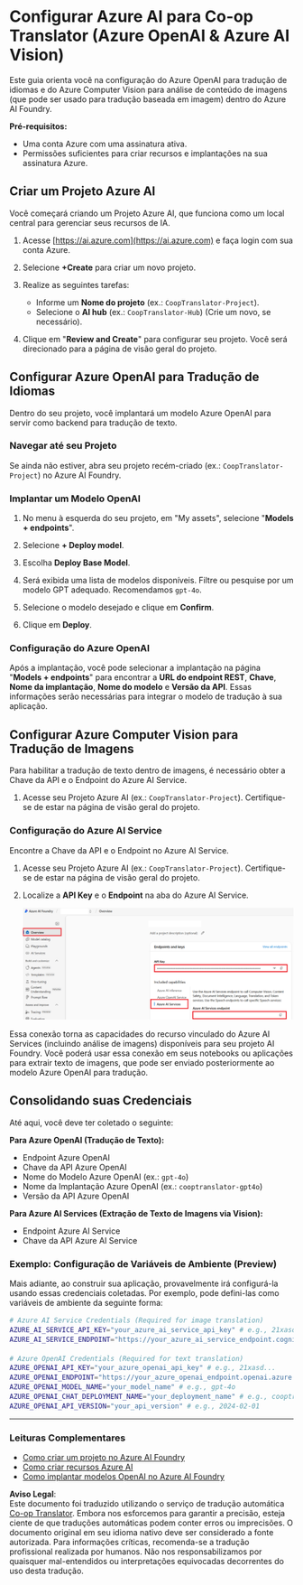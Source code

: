 <!--
CO_OP_TRANSLATOR_METADATA:
{
  "original_hash": "220341925e9a67a0e467d1ba94d3cf7d",
  "translation_date": "2025-05-07T14:19:17+00:00",
  "source_file": "getting_started/set-up-azure-ai.md",
  "language_code": "br"
}
-->
# Configurar Azure AI para Co-op Translator (Azure OpenAI & Azure AI Vision)

Este guia orienta você na configuração do Azure OpenAI para tradução de idiomas e do Azure Computer Vision para análise de conteúdo de imagens (que pode ser usado para tradução baseada em imagem) dentro do Azure AI Foundry.

**Pré-requisitos:**
- Uma conta Azure com uma assinatura ativa.
- Permissões suficientes para criar recursos e implantações na sua assinatura Azure.

## Criar um Projeto Azure AI

Você começará criando um Projeto Azure AI, que funciona como um local central para gerenciar seus recursos de IA.

1. Acesse [https://ai.azure.com](https://ai.azure.com) e faça login com sua conta Azure.

1. Selecione **+Create** para criar um novo projeto.

1. Realize as seguintes tarefas:
   - Informe um **Nome do projeto** (ex.: `CoopTranslator-Project`).
   - Selecione o **AI hub** (ex.: `CoopTranslator-Hub`) (Crie um novo, se necessário).

1. Clique em "**Review and Create**" para configurar seu projeto. Você será direcionado para a página de visão geral do projeto.

## Configurar Azure OpenAI para Tradução de Idiomas

Dentro do seu projeto, você implantará um modelo Azure OpenAI para servir como backend para tradução de texto.

### Navegar até seu Projeto

Se ainda não estiver, abra seu projeto recém-criado (ex.: `CoopTranslator-Project`) no Azure AI Foundry.

### Implantar um Modelo OpenAI

1. No menu à esquerda do seu projeto, em "My assets", selecione "**Models + endpoints**".

1. Selecione **+ Deploy model**.

1. Escolha **Deploy Base Model**.

1. Será exibida uma lista de modelos disponíveis. Filtre ou pesquise por um modelo GPT adequado. Recomendamos `gpt-4o`.

1. Selecione o modelo desejado e clique em **Confirm**.

1. Clique em **Deploy**.

### Configuração do Azure OpenAI

Após a implantação, você pode selecionar a implantação na página "**Models + endpoints**" para encontrar a **URL do endpoint REST**, **Chave**, **Nome da implantação**, **Nome do modelo** e **Versão da API**. Essas informações serão necessárias para integrar o modelo de tradução à sua aplicação.

## Configurar Azure Computer Vision para Tradução de Imagens

Para habilitar a tradução de texto dentro de imagens, é necessário obter a Chave da API e o Endpoint do Azure AI Service.

1. Acesse seu Projeto Azure AI (ex.: `CoopTranslator-Project`). Certifique-se de estar na página de visão geral do projeto.

### Configuração do Azure AI Service

Encontre a Chave da API e o Endpoint no Azure AI Service.

1. Acesse seu Projeto Azure AI (ex.: `CoopTranslator-Project`). Certifique-se de estar na página de visão geral do projeto.

1. Localize a **API Key** e o **Endpoint** na aba do Azure AI Service.

    ![Find API Key and Endpoint](../../../getting_started/imgs/find-azure-ai-info.png)

Essa conexão torna as capacidades do recurso vinculado do Azure AI Services (incluindo análise de imagens) disponíveis para seu projeto AI Foundry. Você poderá usar essa conexão em seus notebooks ou aplicações para extrair texto de imagens, que pode ser enviado posteriormente ao modelo Azure OpenAI para tradução.

## Consolidando suas Credenciais

Até aqui, você deve ter coletado o seguinte:

**Para Azure OpenAI (Tradução de Texto):**
- Endpoint Azure OpenAI
- Chave da API Azure OpenAI
- Nome do Modelo Azure OpenAI (ex.: `gpt-4o`)
- Nome da Implantação Azure OpenAI (ex.: `cooptranslator-gpt4o`)
- Versão da API Azure OpenAI

**Para Azure AI Services (Extração de Texto de Imagens via Vision):**
- Endpoint Azure AI Service
- Chave da API Azure AI Service

### Exemplo: Configuração de Variáveis de Ambiente (Preview)

Mais adiante, ao construir sua aplicação, provavelmente irá configurá-la usando essas credenciais coletadas. Por exemplo, pode defini-las como variáveis de ambiente da seguinte forma:

```bash
# Azure AI Service Credentials (Required for image translation)
AZURE_AI_SERVICE_API_KEY="your_azure_ai_service_api_key" # e.g., 21xasd...
AZURE_AI_SERVICE_ENDPOINT="https://your_azure_ai_service_endpoint.cognitiveservices.azure.com/"

# Azure OpenAI Credentials (Required for text translation)
AZURE_OPENAI_API_KEY="your_azure_openai_api_key" # e.g., 21xasd...
AZURE_OPENAI_ENDPOINT="https://your_azure_openai_endpoint.openai.azure.com/"
AZURE_OPENAI_MODEL_NAME="your_model_name" # e.g., gpt-4o
AZURE_OPENAI_CHAT_DEPLOYMENT_NAME="your_deployment_name" # e.g., cooptranslator-gpt4o
AZURE_OPENAI_API_VERSION="your_api_version" # e.g., 2024-02-01
```

---

### Leituras Complementares

- [Como criar um projeto no Azure AI Foundry](https://learn.microsoft.com/azure/ai-foundry/how-to/create-projects?tabs=ai-studio)
- [Como criar recursos Azure AI](https://learn.microsoft.com/azure/ai-foundry/how-to/create-azure-ai-resource?tabs=portal)
- [Como implantar modelos OpenAI no Azure AI Foundry](https://learn.microsoft.com/en-us/azure/ai-foundry/how-to/deploy-models-openai)

**Aviso Legal**:  
Este documento foi traduzido utilizando o serviço de tradução automática [Co-op Translator](https://github.com/Azure/co-op-translator). Embora nos esforcemos para garantir a precisão, esteja ciente de que traduções automáticas podem conter erros ou imprecisões. O documento original em seu idioma nativo deve ser considerado a fonte autorizada. Para informações críticas, recomenda-se a tradução profissional realizada por humanos. Não nos responsabilizamos por quaisquer mal-entendidos ou interpretações equivocadas decorrentes do uso desta tradução.